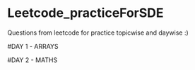 # Leetcode_practiceForSDE
Questions from leetcode for practice topicwise and daywise :)

#DAY 1 - ARRAYS

#DAY 2 - MATHS
